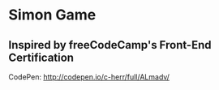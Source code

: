 # Simon Game

## Inspired by freeCodeCamp's Front-End Certification

CodePen: http://codepen.io/c-herr/full/ALmadv/

